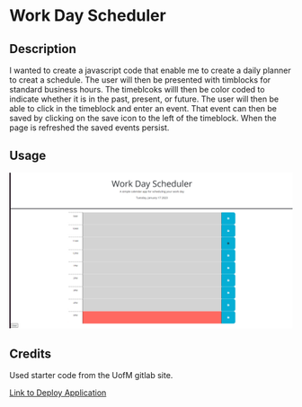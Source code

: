 # Work Day Scheduler

## Description
I wanted to create a javascript code that enable me to create a daily planner to creat a schedule. The user will then be presented with timblocks for standard business hours. The timeblcoks willl then be color coded to indicate whether it is in the past, present, or future. The user will then be able to click in the timeblock and enter an event. That event can then be saved by clicking on the save icon to the left of the timeblock. When the page is refreshed the saved events persist.

## Usage

![Work Day Scheduler](./Assets/Work%20Day%20Scheduler.png)

## Credits

Used starter code from the UofM gitlab site.

[Link to Deploy Application](https://potter0316.github.io/work-day-scheduler/)